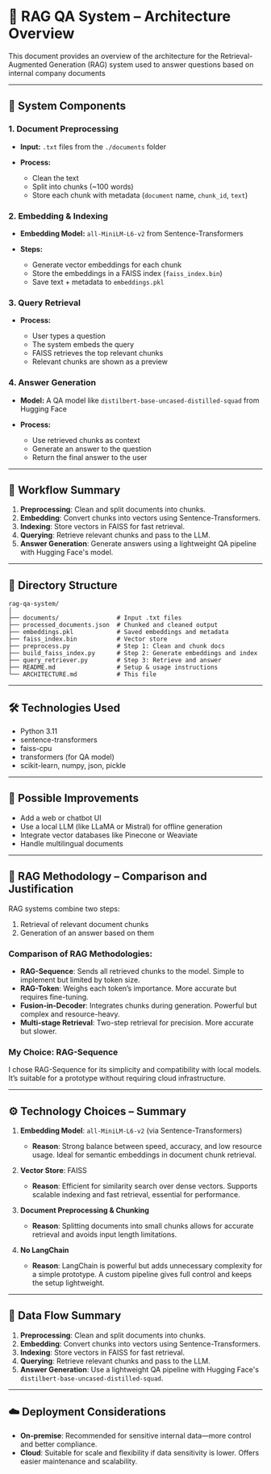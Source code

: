 # 📐 RAG QA System – Architecture Overview

This document provides an overview of the architecture for the Retrieval-Augmented Generation (RAG) system used to answer questions based on internal company documents

---

## 🧱 System Components

### 1. **Document Preprocessing**

* **Input:** `.txt` files from the `./documents` folder
* **Process:**

  * Clean the text
  * Split into chunks (\~100 words)
  * Store each chunk with metadata (`document` name, `chunk_id`, `text`)

### 2. **Embedding & Indexing**

* **Embedding Model:** `all-MiniLM-L6-v2` from Sentence-Transformers
* **Steps:**

  * Generate vector embeddings for each chunk
  * Store the embeddings in a FAISS index (`faiss_index.bin`)
  * Save text + metadata to `embeddings.pkl`

### 3. **Query Retrieval**

* **Process:**

  * User types a question
  * The system embeds the query
  * FAISS retrieves the top relevant chunks
  * Relevant chunks are shown as a preview

### 4. **Answer Generation**

* **Model:** A QA model like `distilbert-base-uncased-distilled-squad` from Hugging Face
* **Process:**

  * Use retrieved chunks as context
  * Generate an answer to the question
  * Return the final answer to the user

---

## 🔄 Workflow Summary

1. **Preprocessing**: Clean and split documents into chunks.
2. **Embedding**: Convert chunks into vectors using Sentence-Transformers.
3. **Indexing**: Store vectors in FAISS for fast retrieval.
4. **Querying**: Retrieve relevant chunks and pass to the LLM.
5. **Answer Generation**: Generate answers using a lightweight QA pipeline with Hugging Face's model.

---

## 🔧 Directory Structure

```
rag-qa-system/
│
├── documents/                # Input .txt files
├── processed_documents.json  # Chunked and cleaned output
├── embeddings.pkl            # Saved embeddings and metadata
├── faiss_index.bin           # Vector store
├── preprocess.py             # Step 1: Clean and chunk docs
├── build_faiss_index.py      # Step 2: Generate embeddings and index
├── query_retriever.py        # Step 3: Retrieve and answer
├── README.md                 # Setup & usage instructions
└── ARCHITECTURE.md           # This file
```

---

## 🛠️ Technologies Used

* Python 3.11
* sentence-transformers
* faiss-cpu
* transformers (for QA model)
* scikit-learn, numpy, json, pickle

---

## 🚀 Possible Improvements

* Add a web or chatbot UI
* Use a local LLM (like LLaMA or Mistral) for offline generation
* Integrate vector databases like Pinecone or Weaviate
* Handle multilingual documents

---

## 🧩 RAG Methodology – Comparison and Justification

RAG systems combine two steps:

1. Retrieval of relevant document chunks
2. Generation of an answer based on them

### Comparison of RAG Methodologies:

* **RAG-Sequence**: Sends all retrieved chunks to the model. Simple to implement but limited by token size.
* **RAG-Token**: Weighs each token’s importance. More accurate but requires fine-tuning.
* **Fusion-in-Decoder**: Integrates chunks during generation. Powerful but complex and resource-heavy.
* **Multi-stage Retrieval**: Two-step retrieval for precision. More accurate but slower.

### My Choice: **RAG-Sequence**

I chose RAG-Sequence for its simplicity and compatibility with local models. It’s suitable for a prototype without requiring cloud infrastructure.

---

## ⚙️ Technology Choices – Summary

1. **Embedding Model**: `all-MiniLM-L6-v2` (via Sentence-Transformers)

   * **Reason**: Strong balance between speed, accuracy, and low resource usage. Ideal for semantic embeddings in document chunk retrieval.

2. **Vector Store**: FAISS

   * **Reason**: Efficient for similarity search over dense vectors. Supports scalable indexing and fast retrieval, essential for performance.

3. **Document Preprocessing & Chunking**

   * **Reason**: Splitting documents into small chunks allows for accurate retrieval and avoids input length limitations.

4. **No LangChain**

   * **Reason**: LangChain is powerful but adds unnecessary complexity for a simple prototype. A custom pipeline gives full control and keeps the setup lightweight.

---

## 🔄 Data Flow Summary

1. **Preprocessing**: Clean and split documents into chunks.
2. **Embedding**: Convert chunks into vectors using Sentence-Transformers.
3. **Indexing**: Store vectors in FAISS for fast retrieval.
4. **Querying**: Retrieve relevant chunks and pass to the LLM.
5. **Answer Generation**: Use a lightweight QA pipeline with Hugging Face's `distilbert-base-uncased-distilled-squad`.

---

## ☁️ Deployment Considerations

* **On-premise**: Recommended for sensitive internal data—more control and better compliance.
* **Cloud**: Suitable for scale and flexibility if data sensitivity is lower. Offers easier maintenance and scalability.



